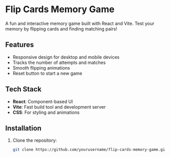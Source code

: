 # Flip Cards Memory Game

A fun and interactive memory game built with React and Vite. Test your memory by flipping cards and finding matching pairs!

## Features

- Responsive design for desktop and mobile devices
- Tracks the number of attempts and matches
- Smooth flipping animations
- Reset button to start a new game

## Tech Stack

- **React**: Component-based UI
- **Vite**: Fast build tool and development server
- **CSS**: For styling and animations

## Installation

1. Clone the repository:
   ```bash
   git clone https://github.com/yourusername/flip-cards-memory-game.git
   ```
